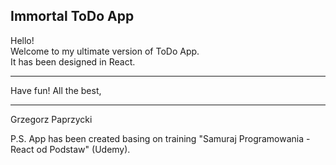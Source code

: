 ## Immortal ToDo App

Hello!  
Welcome to my ultimate version of ToDo App.  
It has been designed in React.

-------------  
Have fun!
All the best,

------------  
Grzegorz Paprzycki

P.S. App has been created basing on training "Samuraj Programowania - React od Podstaw" (Udemy). 
